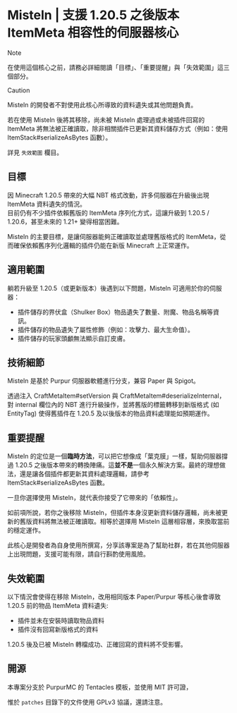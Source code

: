 # Misteln | 支援 1.20.5 之後版本 ItemMeta 相容性的伺服器核心

> [!NOTE]
> 在使用這個核心之前，請務必詳細閱讀「目標」、「重要提醒」與「失效範圍」這三個部分。

> [!CAUTION]
> Misteln 的開發者不對使用此核心所導致的資料遺失或其他問題負責。
>
> 若在使用 Misteln 後將其移除，尚未被 Misteln 處理過或未被插件回寫的 ItemMeta 將無法被正確讀取，除非相關插件已更新其資料儲存方式（例如：使用 ItemStack#serializeAsBytes 函數）。
>
> 詳見 `失效範圍` 欄目。

## 目標

因 Minecraft 1.20.5 帶來的大幅 NBT 格式改動，許多伺服器在升級後出現 ItemMeta 資料遺失的情況。  
目前仍有不少插件依賴舊版的 ItemMeta 序列化方式，這讓升級到 1.20.5 / 1.20.6，甚至未來的 1.21+ 變得相當困難。

Misteln 的主要目標，是讓伺服器能夠正確讀取並處理舊版格式的 ItemMeta，從而確保依賴舊序列化邏輯的插件仍能在新版 Minecraft 上正常運作。

## 適用範圍

躺若升級至 1.20.5（或更新版本）後遇到以下問題，Misteln 可適用於你的伺服器：

* 插件儲存的界伏盒（Shulker Box）物品遺失了數量、附魔、物品名稱等資訊。
* 插件儲存的物品遺失了屬性修飾（例如：攻擊力、最大生命值）。
* 插件儲存的玩家頭顱無法顯示自訂皮膚。

## 技術細節

Misteln 是基於 Purpur 伺服器軟體進行分支，兼容 Paper 與 Spigot。

透過注入 CraftMetaItem#setVersion 與 CraftMetaItem#deserializeInternal，
對 internal 欄位內的 NBT 進行升級操作，並將舊版的標籤轉移到新版格式 (如 EntityTag)
使得舊插件在 1.20.5 及以後版本的物品資料處理能如預期運作。

## 重要提醒

Misteln 的定位是一個**臨時方法**，可以把它想像成「葉克膜」一樣，幫助伺服器撐過 1.20.5 之後版本帶來的轉換陣痛。這**並不是**一個永久解決方案。最終的理想做法，還是讓各個插件都更新其資料處理邏輯，請參考 ItemStack#serializeAsBytes 函數。

一旦你選擇使用 Misteln，就代表你接受了它帶來的「依賴性」。

如前項所說，若你之後移除 Misteln，但插件本身沒更新資料儲存邏輯，尚未被更新的舊版資料將無法被正確讀取。相等於選擇用 Misteln 這層相容層，來換取當前的穩定運作。

此核心是開發者為自身使用所撰寫，分享該專案是為了幫助社群，若在其他伺服器上出現問題，支援可能有限，請自行斟酌使用風險。

## 失效範圍

以下情況會使得在移除 Misteln，改用相同版本 Paper/Purpur 等核心後會導致 1.20.5 前的物品 ItemMeta 資料遺失:

- 插件並未在安裝時讀取物品資料
- 插件沒有回寫新版格式的資料

1.20.5 後及已被 Misteln 轉檔成功、正確回寫的資料將不受影響。

## 開源

本專案分支於 PurpurMC 的 Tentacles 模板，並使用 MIT 許可證，

惟於 `patches` 目錄下的文件使用 GPLv3 協議，還請注意。